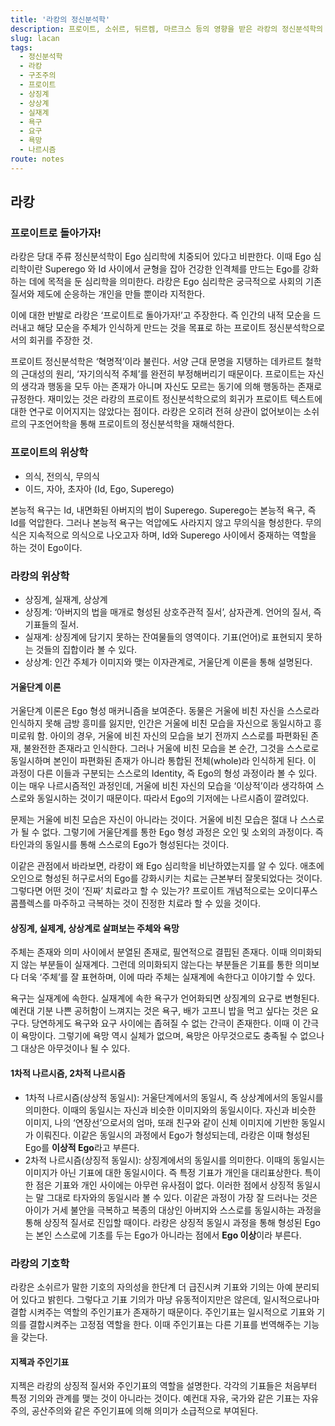```yaml
---
title: '라캉의 정신분석학'
description: 프로이트, 소쉬르, 뒤르켐, 마르크스 등의 영향을 받은 라캉의 정신분석학의 핵심 내용을 살펴보자.
slug: lacan
tags:
  - 정신분석학
  - 라캉
  - 구조주의
  - 프로이트
  - 상징계
  - 상상계
  - 실재계
  - 욕구
  - 요구
  - 욕망
  - 나르시즘
route: notes
---
```


## 라캉
### 프로이트로 돌아가자!
라캉은 당대 주류 정신분석학이 Ego 심리학에 치중되어 있다고 비판한다. 이때 Ego 심리학이란 Superego 와 Id 사이에서 균형을 잡아 건강한 인격체를 만드는 Ego를 강화하는 데에 목적을 둔 심리학을 의미한다. 라캉은 Ego 심리학은 궁극적으로 사회의 기존 질서와 제도에 순응하는 개인을 만들 뿐이라 지적한다.


이에 대한 반발로 라캉은 ‘프로이트로 돌아가자!’고 주장한다. 즉 인간의 내적 모순을 드러내고 해당 모순을 주체가 인식하게 만드는 것을 목표로 하는 프로이트 정신분석학으로서의 회귀를 주장한 것.


프로이트 정신분석학은 ‘혁명적’이라 불린다. 서양 근대 문명을 지탱하는 데카르트 철학의 근대성의 원리, ‘자기의식적 주체’를 완전히 부정해버리기 때문이다. 프로이트는 자신의 생각과 행동을 모두 아는 존재가 아니며 자신도 모르는 동기에 의해 행동하는 존재로 규정한다.
재미있는 것은 라캉의 프로이트 정신분석학으로의 회귀가 프로이트 텍스트에 대한 연구로 이어지지는 않았다는 점이다. 라캉은 오히려 전혀 상관이 없어보이는 소쉬르의 구조언어학을 통해 프로이트의 정신분석학을 재해석한다.
### 프로이트의 위상학
- 의식, 전의식, 무의식
- 이드, 자아, 초자아 (Id, Ego, Superego)

본능적 욕구는 Id, 내면화된 아버지의 법이 Superego. Superego는 본능적 욕구, 즉 Id를 억압한다. 그러나 본능적 욕구는 억압에도 사라지지 않고 무의식을 형성한다. 무의식은 지속적으로 의식으로 나오고자 하며, Id와 Superego 사이에서 중재하는 역할을 하는 것이 Ego이다.

### 라캉의 위상학
- 상징계, 실재계, 상상계
- 상징계: ‘아버지의 법을 매개로 형성된 상호주관적 질서’, 삼자관계. 언어의 질서, 즉 기표들의 질서.
- 실재계: 상징계에 담기지 못하는 잔여물들의 영역이다. 기표(언어)로 표현되지 못하는 것들의 집합이라 볼 수 있다.
- 상상계: 인간 주체가 이미지와 맺는 이자관계로, 거울단계 이론을 통해 설명된다.
#### 거울단계 이론
거울단계 이론은 Ego 형성 매커니즘을 보여준다. 동물은 거울에 비친 자신을 스스로라 인식하지 못해 금방 흥미를 잃지만, 인간은 거울에 비친 모습을 자신으로 동일시하고 흥미로워 함. 아이의 경우, 거울에 비친 자신의 모습을 보기 전까지 스스로를 파편화된 존재, 불완전한 존재라고 인식한다. 그러나 거울에 비친 모습을 본 순간, 그것을 스스로로 동일시하며 본인이 파편화된 존재가 아니라 통합된 전체(whole)라 인식하게 된다. 이 과정이 다른 이들과 구분되는 스스로의 Identity, 즉 Ego의 형성 과정이라 볼 수 있다. 이는 매우 나르시즘적인 과정인데, 거울에 비친 자신의 모습을 ‘이상적’이라 생각하여 스스로와 동일시하는 것이기 때문이다. 따라서 Ego의 기저에는 나르시즘이 깔려있다.


문제는 거울에 비친 모습은 자신이 아니라는 것이다. 거울에 비친 모습은 절대 나 스스로가 될 수 없다. 그렇기에 거울단계를 통한 Ego 형성 과정은 오인 및 소외의 과정이다. 즉 타인과의 동일시를 통해 스스로의 Ego가 형성된다는 것이다. 


이같은 관점에서 바라보면, 라캉이 왜 Ego 심리학을 비난하였는지를 알 수 있다. 애초에 오인으로 형성된 허구로서의 Ego를 강화시키는 치료는 근본부터 잘못되었다는 것이다. 그렇다면 어떤 것이 ‘진짜’ 치료라고 할 수 있는가? 프로이트 개념적으로는 오이디푸스 콤플렉스를 마주하고 극복하는 것이 진정한 치료라 할 수 있을 것이다.
#### 상징계, 실제계, 상상계로 살펴보는 주체와 욕망
주체는 존재와 의미 사이에서 분열된 존재로, 필연적으로 결핍된 존재다. 이때 의미화되지 않는 부분들이 실재계다. 그런데 의미화되지 않는다는 부분들은 기표를 통한 의미보다 더욱 ‘주체’를 잘 표현하며, 이에 따라 주체는 실재계에 속한다고 이야기할 수 있다. 


욕구는 실재계에 속한다. 실재계에 속한 욕구가 언어화되면 상징계의 요구로 변형된다. 예컨대 기분 나쁜 공허함이 느껴지는 것은 욕구, 배가 고프니 밥을 먹고 싶다는 것은 요구다. 당연하게도 욕구와 요구 사이에는 좁혀질 수 없는 간극이 존재한다. 이때 이 간극이 욕망이다. 그렇기에 욕망 역시 실체가 없으며, 욕망은 아무것으로도 충족될 수 없으나 그 대상은 아무것이나 될 수 있다.
#### 1차적 나르시즘, 2차적 나르시즘
- 1차적 나르시즘(상상적 동일시): 거울단계에서의 동일시, 즉 상상계에서의 동일시를 의미한다. 이때의 동일시는 자신과 비슷한 이미지와의 동일시이다. 자신과 비슷한 이미지, 나의 ‘연장선’으로서의 엄마, 또래 친구와 같이 신체 이미지에 기반한 동일시가 이뤄진다. 이같은 동일시의 과정에서 Ego가 형성되는데, 라캉은 이때 형성된 Ego를 **이상적 Ego**라고 부른다.
- 2차적 나르시즘(상징적 동일시): 상징계에서의 동일시를 의미한다. 이때의 동일시는 이미지가 아닌 기표에 대한 동일시이다. 즉 특정 기표가 개인을 대리표상한다. 특이한 점은 기표와 개인 사이에는 아무런 유사점이 없다. 이러한 점에서 상징적 동일시는 말 그대로 타자와의 동일시라 볼 수 있다. 이같은 과정이 가장 잘 드러나는 것은 아이가 거세 불안을 극복하고 복종의 대상인 아버지와 스스로를 동일시하는 과정을 통해 상징적 질서로 진입할 때이다. 라캉은 상징적 동일시 과정을 통해 형성된 Ego는 본인 스스로에 기초를 두는 Ego가 아니라는 점에서 **Ego 이상**이라 부른다.
### 라캉의 기호학
라캉은 소쉬르가 말한 기호의 자의성을 한단계 더 급진시켜 기표와 기의는 아예 분리되어 있다고 밝힌다. 그렇다고 기표 기의가 마냥 유동적이지만은 않은데, 일시적으로나마 결합 시켜주는 역할의 주인기표가 존재하기 때문이다. 주인기표는 일시적으로 기표와 기의를 결합시켜주는 고정점 역할을 한다. 이때 주인기표는 다른 기표를 번역해주는 기능을 갖는다.
#### 지젝과 주인기표
지젝은 라캉의 상징적 질서와 주인기표의 역할을 설명한다. 각각의 기표들은 처음부터 특정 기의와 관계를 맺는 것이 아니라는 것이다. 예컨대 자유, 국가와 같은 기표는 자유주의, 공산주의와 같은 주인기표에 의해 의미가 소급적으로 부여된다.